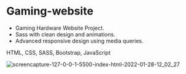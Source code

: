 # Gaming-website

- Gaming Hardware Website Project.
- Sass with clean design and animations.
- Advanced responsive design using media queries.

HTML, CSS, SASS, Bootstrap, JavaScript


![screencapture-127-0-0-1-5500-index-html-2022-01-28-12_02_27](https://user-images.githubusercontent.com/98217204/151612418-830a72f0-311b-498b-9672-bdb37ba22ba3.jpg)


